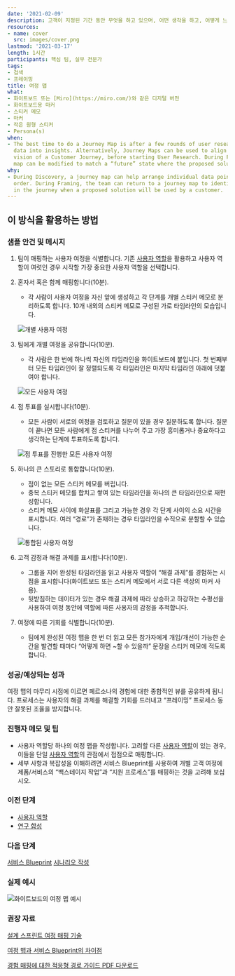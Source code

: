 ```yaml
---
date: '2021-02-09'
description: 고객이 지정된 기간 동안 무엇을 하고 있으며, 어떤 생각을 하고, 어떻게 느끼며, 상호 작용하는 것에 대한 고객의 설명과 데이터를 사용하는 “맵”입니다.
resources:
- name: cover
  src: images/cover.png
lastmod: '2021-03-17'
length: 1시간
participants: 핵심 팀, 실무 전문가
tags:
- 검색
- 프레이밍
title: 여정 맵
what:
- 화이트보드 또는 [Miro](https://miro.com/)와 같은 디지털 버전
- 화이트보드용 마커
- 스티커 메모
- 마커
- 작은 원형 스티커
- Persona(s)
when:
- The best time to do a Journey Map is after a few rounds of user research, when synthesizing
  data into insights. Alternatively, Journey Maps can be used to align the stakeholder’s
  vision of a Customer Journey, before starting User Research. During Framing, the
  map can be modified to match a “future” state where the proposed solution exists.
why:
- During Discovery, a journey map can help arrange individual data points into chronological
  order. During Framing, the team can return to a journey map to identify the point
  in the journey when a proposed solution will be used by a customer.
---
```


<h2 id="how-to-use-this-method">이 방식을 활용하는
방법</h2>

<div class="bg-gray-dark p-lg-5 p-3 mb-4"><div
class="col-lg-9"><h3
id="sample-agenda--prompts">샘플 안건 및 메시지</h3>

<ol>

<li>

<p>팀이 매핑하는 사용자 여정을 식별합니다. 기존 <a
href="https://tanzu.vmware.com/developer/practices/personas">사용자
역할</a>을 활용하고 사용자 역할이 여럿인 경우 시작할 가장 중요한 사용자 역할을 선택합니다.</p>

</li>

<li>

<p>혼자서 혹은 함께 매핑합니다(10분).</p>

<ul>

<li>각 사람이 사용자 여정을 자신 앞에 생성하고 각 단계를 개별 스티커 메모로 분리하도록 합니다. 10개 내외의
스티커 메모로 구성된 가로 타임라인의 모습입니다.</li>

</ul>

<p><img
src="https://tanzu.vmware.com/developer/practices/journey-map/images/Step-1.png"
alt="개별 사용자 여정"  /></p>

</li>

<li>

<p>팀에게 개별 여정을 공유합니다(10분).</p>

<ul>

<li>각 사람은 한 번에 하나씩 자신의 타임라인을 화이트보드에 붙입니다. 첫 번째부터 모든 타임라인이 잘
정렬되도록 각 타임라인은 마지막 타임라인 아래에 덧붙여야 합니다.</li>

</ul>

<p><img
src="https://tanzu.vmware.com/developer/practices/journey-map/images/Step-2.png"
alt="모든 사용자 여정"  /></p>

</li>

<li>

<p>점 투표를 실시합니다(10분).</p>

<ul>

<li>모든 사람이 서로의 여정을 검토하고 질문이 있을 경우 질문하도록 합니다. 질문이 끝나면 모든 사람에게 점
스티커를 나누어 주고 가장 흥미롭거나 중요하다고 생각하는 단계에 투표하도록 합니다.</li>

</ul>

<p><img
src="https://tanzu.vmware.com/developer/practices/journey-map/images/Step-3.png"
alt="점 투표를 진행한 모든 사용자 여정"  /></p>

</li>

<li>

<p>하나의 큰 스토리로 통합합니다(10분).</p>

<ul>

<li>점이 없는 모든 스티커 메모를 버립니다.</li>

<li>중복 스티커 메모를 합치고 쌓여 있는 타임라인을 하나의 큰 타임라인으로 재편성합니다.</li>

<li>스티커 메모 사이에 화살표를 그리고 가능한 경우 각 단계 사이의 소요 시간을 표시합니다. 여러 “경로”가
존재하는 경우 타임라인을 수직으로 분할할 수 있습니다.</li>

</ul>

<p><img
src="https://tanzu.vmware.com/developer/practices/journey-map/images/Step-4.png"
alt="통합된 사용자 여정"  /></p>

</li>

<li>

<p>고객 감정과 해결 과제를 표시합니다(10분).</p>

<ul>

<li>그룹을 지어 완성된 타임라인을 읽고 사용자 역할이 “해결 과제”를 경험하는 시점을 표시합니다(화이트보드 또는
스티커 메모에서 서로 다른 색상의 마커 사용).</li>

<li>뒷받침하는 데이터가 있는 경우 해결 과제에 따라 상승하고 하강하는 수평선을 사용하여 여정 동안에 역할에 따른
사용자의 감정을 추적합니다.</li>

</ul>

</li>

<li>

<p>여정에 따른 기회를 식별합니다(10분).</p>

<ul>

<li>팀에게 완성된 여정 맵을 한 번 더 읽고 모든 참가자에게 개입/개선이 가능한 순간을 발견할 때마다 “어떻게
하면 ~할 수 있을까” 문장을 스티커 메모에 적도록 합니다.</li>

</ul>

</li>

</ol>

</div></div>

<div class="bg-gray-dark p-lg-5 p-3 mb-4"><div
class="col-lg-9"><h3
id="successexpected-outcomes">성공/예상되는 성과</h3>

<p>여정 맵의 마무리 시점에 이르면 페르소나의 경험에 대한 종합적인 뷰를 공유하게 됩니다. 프로세스는 사용자의
해결 과제를 해결할 기회를 드러내고 “프레이밍” 프로세스 동안 잘못된 조율을
방지합니다.</div></div>

<div class="bg-gray-dark p-lg-5 p-3 mb-4"><div
class="col-lg-9"><h3
id="facilitator-notes--tips">진행자 메모 및 팁</h3>

<ul>

<li>사용자 역할당 하나의 여정 맵을 작성합니다. 고려할 다른 <a
href="https://tanzu.vmware.com/developer/practices/personas">사용자
역할</a>이 있는 경우, 이들을 단일 <a
href="https://tanzu.vmware.com/developer/practices/personas">사용자
역할</a>의 관점에서 접점으로 매핑합니다.</li>

<li>세부 사항과 복잡성을 이해하려면 서비스 Blueprint를 사용하여 개별 고객 여정에 제품/서비스의
“백스테이지 작업”과 “지원 프로세스”를 매핑하는 것을 고려해 보십시오.</li>

</ul>

</div></div>

<div class="bg-gray-dark p-lg-5 p-3 mb-4"><div
class="col-lg-9"><h3 id="preceding">이전
단계</h3>

<ul>

<li><a
href="https://tanzu.vmware.com/developer/practices/personas">사용자
역할</a></li>

<li><a
href="https://tanzu.vmware.com/developer/practices/research-synthesis">연구
합성</a></li>

</ul>

</div></div>

<div class="bg-gray-dark p-lg-5 p-3 mb-4"><div
class="col-lg-9"><h3 id="following">다음
단계</h3>

<p><a
href="https://tanzu.vmware.com/developer/practices/service-blueprint">서비스
Blueprint</a> <a
href="https://tanzu.vmware.com/developer/practices/scenario-writing">시나리오
작성</a></div></div>

<div class="bg-gray-dark p-lg-5 p-3 mb-4"><div
class="col-lg-9"><h3
id="real-world-examples">실제 예시</h3>

<p><img
src="https://tanzu.vmware.com/developer/practices/journey-map/images/example-1.jpg"
alt="화이트보드의 여정 맵 예시"  /></div></div>

<div class="bg-gray-dark p-lg-5 p-3 mb-4"><div
class="col-lg-9"><h3
id="recommended-reading">권장 자료</h3>

<p><a
href="https://sprintstories.com/the-design-sprint-note-n-map-a9bf0ca88f51"
target="_blank" rel="nofollow">설계 스프린트 여정 매핑
기술</a><br>

<a
href="https://blog.practicalservicedesign.com/the-difference-between-a-journey-map-and-a-service-blueprint-31a6e24c4a6c"
target="_blank" rel="nofollow">여정 맵과 서비스
Blueprint의 차이점</a><br>

<a
href="https://adaptivepath.s3.amazonaws.com/apguide/download/Adaptive_Paths_Guide_to_Experience_Mapping.pdf"
target="_blank" rel="nofollow">경험 매핑에 대한 적응형 경로
가이드 PDF 다운로드</a></div></div>